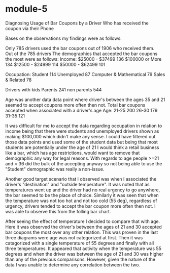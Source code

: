 # module-5
Diagnosing Usage of Bar Coupons by a Driver Who has received the coupon via their Phone

Bases on the observations my findings were as follows:

Only 785 drivers used the bar coupons out of 1906 who received them.  
Out of the 785 drivers The demographics that accepted the bar coupons the most were as follows:
Income: 
$25000 - $37499     136
$100000 or More     134
$12500 - $24999     114
$50000 - $62499     101

Occupation:
Student                                      114
Unemployed                                    87
Computer & Mathematical                       79
Sales & Related                               78

Drivers with kids
Parents       241
non parents   544 

Age was another data data point where driver's between the ages 35 and 21 seemed to accept coupons more often then not.
Total bar coupons accepted when associated with a driver's age
Age:
21-25    200
26-30    179
31-35    121

 
It was difficult for me to accept the data regarding occupation in relation to income being that there were students and unemployed drivers shown as making $100,000 which didn't make any sense.  I could have filtered out those data points and used some of the student data but being that most students are potentially under the age of 21 I would think a retail business like a bar, which has age restrictions, would want to remove that demographic any way for legal reasons.  With regards to age people >=21 and < 36 did the bulk of the accepting anyway so not being able to use the "Student" demographic was really a non-issue.

Another good target scenario that I observed was when I associated the driver's "destination" and "outside temperature".  It was noted that as temperatures went up and the driver had no real urgency to go anywhere, the bar seemed to be the place of choice.  Similarly it was seen that when the temperature was not too hot and not too cold (55 deg), regardless of urgency, drivers tended to accept the bar coupon more often then not.  I was able to observe this from the folling bar chart.




After seeing the effect of temperature I decided to compare that with age.  Here it was observed the driver's between the ages of 21 and 30 accepted bar coupons the most over any other relation.  This was proven in the last three diagrams were age was not categorized at first.  Then it was catagorized with a single temperature of 55 degrees and finally with all three temperatures.  It appeared that activity when the temperature was 55 degrees and when the driver was between the age of 21 and 30 was higher than any of the previous comparisons.  However, given the nature of the data I was unable to determine any correlation between the two.
